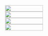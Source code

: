 <div style="display: flex; flex-direction: column; align-items: center;">
 <img align="center" width=49% src="https://github-readme-stats.vercel.app/api?username=rezishon&show_icons=true&theme=algolia">
  <img align="center" width=49% src="http://github-profile-summary-cards.vercel.app/api/cards/profile-details?username=rezishon&theme=algolia"/>
 <img align="center" width=49% src="http://github-profile-summary-cards.vercel.app/api/cards/repos-per-language?username=rezishon&theme=algolia"/>
  <img align="center" width=49% src="http://github-profile-summary-cards.vercel.app/api/cards/productive-time?username=rezishon&theme=algolia&utcOffset=3.30"/>
</div>
<!--
**Rezishon/Rezishon** is a ✨ _special_ ✨ repository because its `README.md` (this file) appears on your GitHub profile.

Here are some ideas to get you started:

- 🔭 I’m currently working on ...
- 🌱 I’m currently learning ...
- 👯 I’m looking to collaborate on ...
- 🤔 I’m looking for help with ...
- 💬 Ask me about ...
- 📫 How to reach me: ...
- 😄 Pronouns: ...
- ⚡ Fun fact: ...
-->
